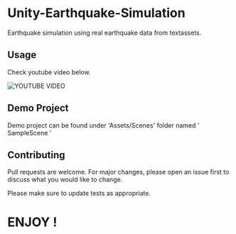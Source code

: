 # Unity-Earthquake-Simulation

Earthquake simulation using real earthquake data from textassets.

## Usage

Check youtube video below.

![YOUTUBE VIDEO](https://www.youtube.com/watch?v=0TEqpfUokM8)

## Demo Project

Demo project can be found under 'Assets/Scenes' folder named ' SampleScene '

## Contributing
Pull requests are welcome. For major changes, please open an issue first to discuss what you would like to change.

Please make sure to update tests as appropriate.


# ENJOY !
